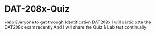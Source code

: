 # DAT-208x-Quiz
Help Everyone to get through Identification DAT208x
I will participate the DAT208x exam recently
And I will share the Quiz & Lab test continually
